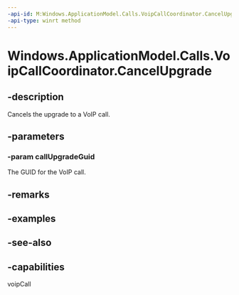 ----api-id: M:Windows.ApplicationModel.Calls.VoipCallCoordinator.CancelUpgrade(System.Guid)
-api-type: winrt method
---<!-- Method syntaxpublic void CancelUpgrade(System.Guid callUpgradeGuid)--># Windows.ApplicationModel.Calls.VoipCallCoordinator.CancelUpgrade## -descriptionCancels the upgrade to a VoIP call.## -parameters### -param callUpgradeGuidThe GUID for the VoIP call.## -remarks## -examples## -see-also## -capabilitiesvoipCall